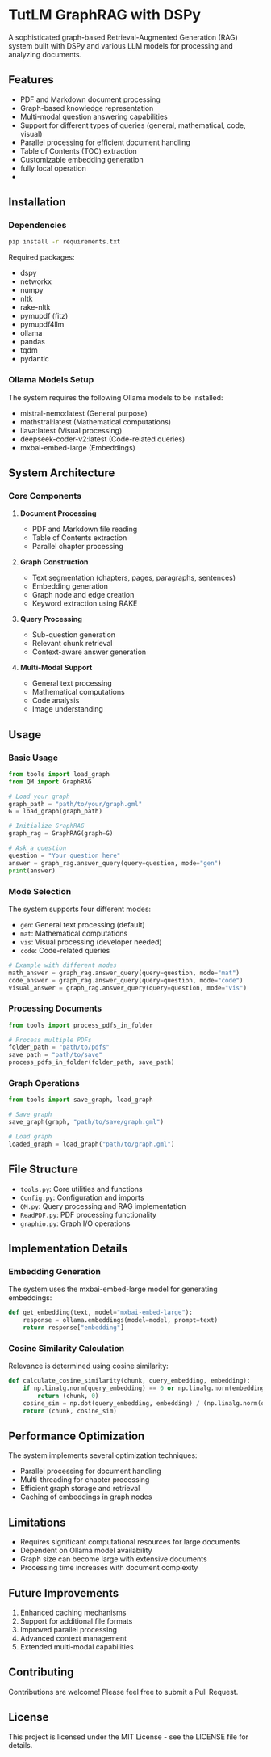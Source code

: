 # TutLM GraphRAG with DSPy

A sophisticated graph-based Retrieval-Augmented Generation (RAG) system built with DSPy and various LLM models for processing and analyzing documents.

## Features

- PDF and Markdown document processing
- Graph-based knowledge representation
- Multi-modal question answering capabilities
- Support for different types of queries (general, mathematical, code, visual)
- Parallel processing for efficient document handling
- Table of Contents (TOC) extraction
- Customizable embedding generation
- fully local operation
- 
## Installation

### Dependencies

```bash
pip install -r requirements.txt
```

Required packages:
- dspy
- networkx
- numpy
- nltk
- rake-nltk
- pymupdf (fitz)
- pymupdf4llm
- ollama
- pandas
- tqdm
- pydantic

### Ollama Models Setup

The system requires the following Ollama models to be installed:
- mistral-nemo:latest (General purpose)
- mathstral:latest (Mathematical computations)
- llava:latest (Visual processing)
- deepseek-coder-v2:latest (Code-related queries)
- mxbai-embed-large (Embeddings)

## System Architecture

### Core Components

1. **Document Processing**
   - PDF and Markdown file reading
   - Table of Contents extraction
   - Parallel chapter processing

2. **Graph Construction**
   - Text segmentation (chapters, pages, paragraphs, sentences)
   - Embedding generation
   - Graph node and edge creation
   - Keyword extraction using RAKE

3. **Query Processing**
   - Sub-question generation
   - Relevant chunk retrieval
   - Context-aware answer generation

4. **Multi-Modal Support**
   - General text processing
   - Mathematical computations
   - Code analysis
   - Image understanding

## Usage

### Basic Usage

```python
from tools import load_graph
from QM import GraphRAG

# Load your graph
graph_path = "path/to/your/graph.gml"
G = load_graph(graph_path)

# Initialize GraphRAG
graph_rag = GraphRAG(graph=G)

# Ask a question
question = "Your question here"
answer = graph_rag.answer_query(query=question, mode="gen")
print(answer)
```

### Mode Selection

The system supports four different modes:
- `gen`: General text processing (default)
- `mat`: Mathematical computations
- `vis`: Visual processing (developer needed)
- `code`: Code-related queries

```python
# Example with different modes
math_answer = graph_rag.answer_query(query=question, mode="mat")
code_answer = graph_rag.answer_query(query=question, mode="code")
visual_answer = graph_rag.answer_query(query=question, mode="vis")
```

### Processing Documents

```python
from tools import process_pdfs_in_folder

# Process multiple PDFs
folder_path = "path/to/pdfs"
save_path = "path/to/save"
process_pdfs_in_folder(folder_path, save_path)
```

### Graph Operations

```python
from tools import save_graph, load_graph

# Save graph
save_graph(graph, "path/to/save/graph.gml")

# Load graph
loaded_graph = load_graph("path/to/graph.gml")
```

## File Structure

- `tools.py`: Core utilities and functions
- `Config.py`: Configuration and imports
- `QM.py`: Query processing and RAG implementation
- `ReadPDF.py`: PDF processing functionality
- `graphio.py`: Graph I/O operations

## Implementation Details

### Embedding Generation
The system uses the mxbai-embed-large model for generating embeddings:

```python
def get_embedding(text, model="mxbai-embed-large"):
    response = ollama.embeddings(model=model, prompt=text)
    return response["embedding"]
```

### Cosine Similarity Calculation
Relevance is determined using cosine similarity:

```python
def calculate_cosine_similarity(chunk, query_embedding, embedding):
    if np.linalg.norm(query_embedding) == 0 or np.linalg.norm(embedding) == 0:
        return (chunk, 0)
    cosine_sim = np.dot(query_embedding, embedding) / (np.linalg.norm(query_embedding) * np.linalg.norm(embedding))
    return (chunk, cosine_sim)
```

## Performance Optimization

The system implements several optimization techniques:
- Parallel processing for document handling
- Multi-threading for chapter processing
- Efficient graph storage and retrieval
- Caching of embeddings in graph nodes

## Limitations

- Requires significant computational resources for large documents
- Dependent on Ollama model availability
- Graph size can become large with extensive documents
- Processing time increases with document complexity

## Future Improvements

1. Enhanced caching mechanisms
2. Support for additional file formats
3. Improved parallel processing
4. Advanced context management
5. Extended multi-modal capabilities

## Contributing

Contributions are welcome! Please feel free to submit a Pull Request.

## License

This project is licensed under the MIT License - see the LICENSE file for details.
